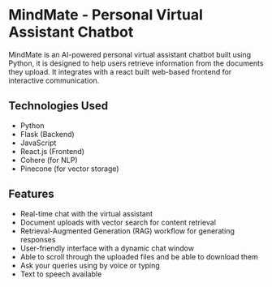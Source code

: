 # MindMate - Personal Virtual Assistant Chatbot

MindMate is an AI-powered personal virtual assistant chatbot built using Python, 
it is designed to help users retrieve information from the documents they upload.
It integrates with a react built web-based frontend for interactive communication.

## Technologies Used
- Python
- Flask (Backend)
- JavaScript
- React.js (Frontend)
- Cohere (for NLP)
- Pinecone (for vector storage)

## Features
- Real-time chat with the virtual assistant
- Document uploads with vector search for content retrieval
- Retrieval-Augmented Generation (RAG) workflow for generating responses
- User-friendly interface with a dynamic chat window
- Able to scroll through the uploaded files and be able to download them
- Ask your queries using by voice or typing
- Text to speech available


